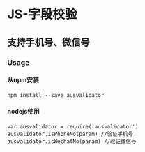 # JS-字段校验
## 支持手机号、微信号
### Usage
#### 从npm安装
    npm install --save ausvalidator

#### nodejs使用
    var ausvalidator = require('ausvalidator')
    ausvalidator.isPhoneNo(param) //验证手机号
    ausvalidator.isWechatNo(param) //验证微信号
